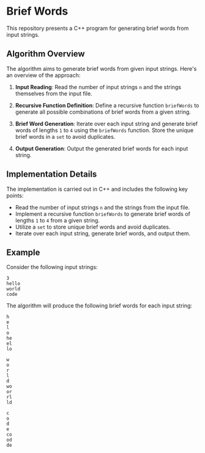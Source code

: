 # Brief Words

This repository presents a C++ program for generating brief words from input strings.

## Algorithm Overview

The algorithm aims to generate brief words from given input strings. Here's an overview of the approach:

1. **Input Reading**: Read the number of input strings `n` and the strings themselves from the input file.

2. **Recursive Function Definition**: Define a recursive function `briefWords` to generate all possible combinations of brief words from a given string.

3. **Brief Word Generation**: Iterate over each input string and generate brief words of lengths `1` to `4` using the `briefWords` function. Store the unique brief words in a `set` to avoid duplicates.

4. **Output Generation**: Output the generated brief words for each input string.

## Implementation Details

The implementation is carried out in C++ and includes the following key points:

- Read the number of input strings `n` and the strings from the input file.
- Implement a recursive function `briefWords` to generate brief words of lengths `1` to `4` from a given string.
- Utilize a `set` to store unique brief words and avoid duplicates.
- Iterate over each input string, generate brief words, and output them.

## Example

Consider the following input strings:

```
3
hello
world
code
```

The algorithm will produce the following brief words for each input string:

```
h
e
l
o
he
el
lo

w
o
r
l
d
wo
or
rl
ld

c
o
d
e
co
od
de
```